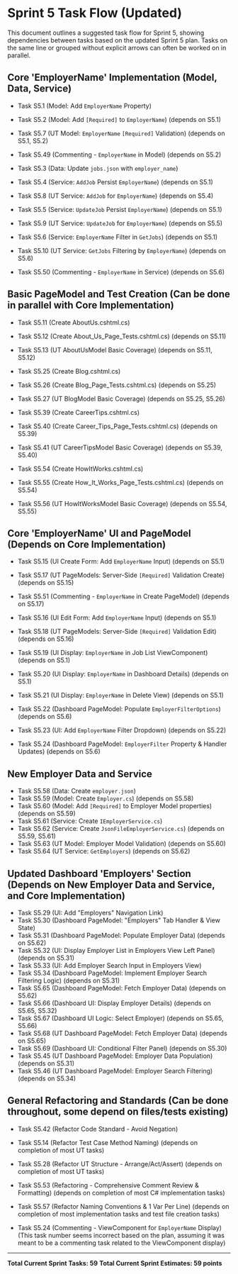 # Sprint 5 Task Flow (Updated)

This document outlines a suggested task flow for Sprint 5, showing dependencies between tasks based on the updated Sprint 5 plan. Tasks on the same line or grouped without explicit arrows can often be worked on in parallel.

## Core 'EmployerName' Implementation (Model, Data, Service)

- Task S5.1 (Model: Add `EmployerName` Property)
- Task S5.2 (Model: Add `[Required]` to `EmployerName`) (depends on S5.1)
- Task S5.7 (UT Model: `EmployerName` `[Required]` Validation) (depends on S5.1, S5.2)
- Task S5.49 (Commenting - `EmployerName` in Model) (depends on S5.2)

- Task S5.3 (Data: Update `jobs.json` with `employer_name`)

- Task S5.4 (Service: `AddJob` Persist `EmployerName`) (depends on S5.1)
- Task S5.8 (UT Service: `AddJob` for `EmployerName`) (depends on S5.4)

- Task S5.5 (Service: `UpdateJob` Persist `EmployerName`) (depends on S5.1)
- Task S5.9 (UT Service: `UpdateJob` for `EmployerName`) (depends on S5.5)

- Task S5.6 (Service: `EmployerName` Filter in `GetJobs`) (depends on S5.1)
- Task S5.10 (UT Service: `GetJobs` Filtering by `EmployerName`) (depends on S5.6)
- Task S5.50 (Commenting - `EmployerName` in Service) (depends on S5.6)

## Basic PageModel and Test Creation (Can be done in parallel with Core Implementation)

- Task S5.11 (Create AboutUs.cshtml.cs)
- Task S5.12 (Create About_Us_Page_Tests.cshtml.cs) (depends on S5.11)
- Task S5.13 (UT AboutUsModel Basic Coverage) (depends on S5.11, S5.12)

- Task S5.25 (Create Blog.cshtml.cs)
- Task S5.26 (Create Blog_Page_Tests.cshtml.cs) (depends on S5.25)
- Task S5.27 (UT BlogModel Basic Coverage) (depends on S5.25, S5.26)

- Task S5.39 (Create CareerTips.cshtml.cs)
- Task S5.40 (Create Career_Tips_Page_Tests.cshtml.cs) (depends on S5.39)
- Task S5.41 (UT CareerTipsModel Basic Coverage) (depends on S5.39, S5.40)

- Task S5.54 (Create HowItWorks.cshtml.cs)
- Task S5.55 (Create How_It_Works_Page_Tests.cshtml.cs) (depends on S5.54)
- Task S5.56 (UT HowItWorksModel Basic Coverage) (depends on S5.54, S5.55)

## Core 'EmployerName' UI and PageModel (Depends on Core Implementation)

- Task S5.15 (UI Create Form: Add `EmployerName` Input) (depends on S5.1)
- Task S5.17 (UT PageModels: Server-Side `[Required]` Validation Create) (depends on S5.15)
- Task S5.51 (Commenting - `EmployerName` in Create PageModel) (depends on S5.17)

- Task S5.16 (UI Edit Form: Add `EmployerName` Input) (depends on S5.1)
- Task S5.18 (UT PageModels: Server-Side `[Required]` Validation Edit) (depends on S5.16)

- Task S5.19 (UI Display: `EmployerName` in Job List ViewComponent) (depends on S5.1)
- Task S5.20 (UI Display: `EmployerName` in Dashboard Details) (depends on S5.1)
- Task S5.21 (UI Display: `EmployerName` in Delete View) (depends on S5.1)

- Task S5.22 (Dashboard PageModel: Populate `EmployerFilterOptions`) (depends on S5.6)
- Task S5.23 (UI: Add `EmployerName` Filter Dropdown) (depends on S5.22)
- Task S5.24 (Dashboard PageModel: `EmployerFilter` Property & Handler Updates) (depends on S5.6)

## New Employer Data and Service

- Task S5.58 (Data: Create `employer.json`)
- Task S5.59 (Model: Create `Employer.cs`) (depends on S5.58)
- Task S5.60 (Model: Add `[Required]` to Employer Model properties) (depends on S5.59)
- Task S5.61 (Service: Create `IEmployerService.cs`)
- Task S5.62 (Service: Create `JsonFileEmployerService.cs`) (depends on S5.59, S5.61)
- Task S5.63 (UT Model: Employer Model Validation) (depends on S5.60)
- Task S5.64 (UT Service: `GetEmployers`) (depends on S5.62)

## Updated Dashboard 'Employers' Section (Depends on New Employer Data and Service, and Core Implementation)

- Task S5.29 (UI: Add "Employers" Navigation Link)
- Task S5.30 (Dashboard PageModel: "Employers" Tab Handler & View State)
- Task S5.31 (Dashboard PageModel: Populate Employer Data) (depends on S5.62)
- Task S5.32 (UI: Display Employer List in Employers View Left Panel) (depends on S5.31)
- Task S5.33 (UI: Add Employer Search Input in Employers View)
- Task S5.34 (Dashboard PageModel: Implement Employer Search Filtering Logic) (depends on S5.31)
- Task S5.65 (Dashboard PageModel: Fetch Employer Data) (depends on S5.62)
- Task S5.66 (Dashboard UI: Display Employer Details) (depends on S5.65, S5.32)
- Task S5.67 (Dashboard UI Logic: Select Employer) (depends on S5.65, S5.66)
- Task S5.68 (UT Dashboard PageModel: Fetch Employer Data) (depends on S5.65)
- Task S5.69 (Dashboard UI: Conditional Filter Panel) (depends on S5.30)
- Task S5.45 (UT Dashboard PageModel: Employer Data Population) (depends on S5.31)
- Task S5.46 (UT Dashboard PageModel: Employer Search Filtering) (depends on S5.34)

## General Refactoring and Standards (Can be done throughout, some depend on files/tests existing)

- Task S5.42 (Refactor Code Standard - Avoid Negation)

- Task S5.14 (Refactor Test Case Method Naming) (depends on completion of most UT tasks)
- Task S5.28 (Refactor UT Structure - Arrange/Act/Assert) (depends on completion of most UT tasks)
- Task S5.53 (Refactoring - Comprehensive Comment Review & Formatting) (depends on completion of most C# implementation tasks)
- Task S5.57 (Refactor Naming Conventions & 1 Var Per Line) (depends on completion of most implementation tasks and test file creation tasks)
- Task S5.24 (Commenting - ViewComponent for `EmployerName` Display) (This task number seems incorrect based on the plan, assuming it was meant to be a commenting task related to the ViewComponent display)

---
**Total Current Sprint Tasks: 59**
**Total Current Sprint Estimates: 59 points**